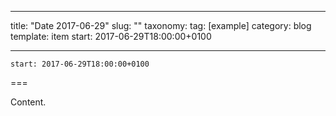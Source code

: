 
---
title: "Date 2017-06-29"
slug: ""
taxonomy:
tag: [example]
category: blog
template: item
start: 2017-06-29T18:00:00+0100

---

``start: 2017-06-29T18:00:00+0100``

===

Content.
